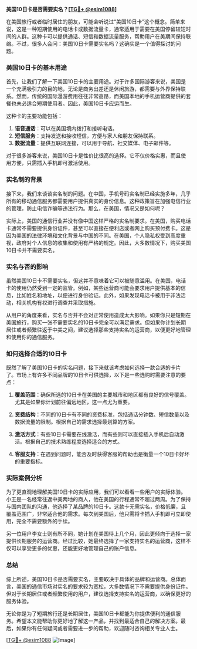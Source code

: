 **美国10日卡是否需要实名？[[TG💪+ @esim1088](https://t.me/s/esim1088)]**

在美国旅行或者临时居住的朋友，可能会听说过“美国10日卡”这个概念。简单来说，这是一种短期使用的电话卡或数据流量卡，通常适用于需要在美国停留较短时间的人群。这种卡可以提供通话、短信和数据流量服务，帮助用户在美期间保持联络。不过，很多人会问：美国10日卡需要实名吗？这确实是一个值得探讨的问题。

### 美国10日卡的基本用途

首先，让我们了解一下美国10日卡的主要用途。对于许多国际游客来说，美国是一个充满吸引力的目的地，无论是商务出差还是休闲旅游，都需要与外界保持联系。然而，传统的国际漫游费用往往非常高昂，而美国本地的手机运营商提供的套餐也未必适合短期使用者。因此，美国10日卡应运而生。

这种卡的主要功能包括：

1. **语音通话**：可以在美国境内拨打和接听电话。
2. **短信服务**：支持发送和接收短信，方便与家人和朋友保持联系。
3. **数据流量**：提供互联网连接，可以用于导航、社交媒体、电子邮件等。

对于很多游客来说，美国10日卡是性价比很高的选择。它不仅价格实惠，而且使用方便，只需插入手机即可激活使用。

### 实名制的背景

接下来，我们来谈谈实名制的问题。在中国，手机号码实名制已经实施多年，几乎所有的移动通信服务都需要用户提供真实的身份信息。这种政策旨在加强电信行业的管理，防止电信诈骗等违法行为。那么，在美国，情况又是如何呢？

实际上，美国的通信行业并没有像中国这样严格的实名制要求。在美国，购买电话卡通常不需要提供身份证件，甚至可以直接在便利店或者网上购买预付费卡。这是因为美国的法律环境和文化背景与中国的不同。在美国，个人隐私权受到高度重视，政府对个人信息的收集和使用有严格的规定。因此，大多数情况下，购买美国10日卡并不需要实名。

### 实名与否的影响

虽然美国10日卡不需要实名，但这并不意味着它可以被随意滥用。在美国，电话卡的使用仍然受到一定的监管。例如，某些运营商可能会要求用户提供基本的信息，比如姓名和地址，以便进行身份验证。此外，如果发现电话卡被用于非法活动，相关机构有权进行调查并采取措施。

从用户的角度来看，实名与否并不会对正常使用造成太大影响。如果你只是短期在美国旅行，购买一张不需要实名的10日卡完全可以满足需求。但如果你计划长期居住或者频繁往返于中美之间，建议选择那些支持实名的运营商，以便更好地管理和使用你的通信服务。

### 如何选择合适的10日卡

既然了解了美国10日卡的实名问题，接下来就该考虑如何选择一款合适的卡片了。市场上有许多不同品牌的10日卡可供选择，以下是一些选购时需要注意的要点：

1. **覆盖范围**：确保所选的10日卡在美国的主要城市和地区都有良好的信号覆盖。尤其是如果你计划前往偏远地区，这一点尤为重要。
   
2. **资费结构**：不同的10日卡有不同的资费标准，包括通话分钟数、短信数量以及数据流量的限制。根据自己的需求选择最划算的方案。

3. **激活方式**：有些10日卡需要在线激活，而有些则可以直接插入手机后自动激活。根据自己的技术熟练程度选择适合的方式。

4. **客服支持**：在遇到问题时，能否及时获得客服的帮助也是衡量一个10日卡好坏的重要指标。

### 实际案例分析

为了更直观地理解美国10日卡的实际应用，我们可以看看一些用户的实际体验。小王是一名经常往返中美两地的商人，他在美国的行程通常不超过两周。为了保持与国内团队的沟通，他选择了某品牌的10日卡。这款卡无需实名，价格低廉，且覆盖范围广，非常适合他的需求。每次到美国后，他只需将卡插入手机即可立即使用，完全不需要额外的手续。

另一位用户李女士则有所不同，她计划在美国待上几个月，因此更倾向于选择一家提供长期服务的运营商。经过比较，她最终选择了一家支持实名的运营商，这样不仅可以享受更多的优惠，还能更好地管理自己的账户信息。

### 总结

综上所述，美国10日卡是否需要实名，主要取决于具体的品牌和运营商。总体而言，美国的通信市场对实名的要求较为宽松，大多数情况下不需要提供身份证件。但对于长期居住或者频繁使用的用户，建议选择支持实名的运营商，以确保更好的服务体验。

无论你是为了短期旅行还是长期居住，美国10日卡都能为你提供便利的通信服务。希望本文能帮助你更好地了解这一产品，并找到最适合自己的解决方案。最后，如果你有任何疑问或者需要进一步的帮助，欢迎随时咨询相关专业人士。

[[TG💪+ @esim1088](https://t.me/s/esim1088) ![Image](https://i.postimg.cc/4NQfJmqS/Snipaste-2025-05-13-00-14-12.png)]